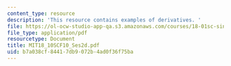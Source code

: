```yaml
---
content_type: resource
description: 'This resource contains examples of derivatives. '
file: https://ol-ocw-studio-app-qa.s3.amazonaws.com/courses/18-01sc-single-variable-calculus-fall-2010/b7a038cf84417db9072b4ad0f36f75ba_MIT18_10SCF10_Ses2d.pdf
file_type: application/pdf
resourcetype: Document
title: MIT18_10SCF10_Ses2d.pdf
uid: b7a038cf-8441-7db9-072b-4ad0f36f75ba
---
```

